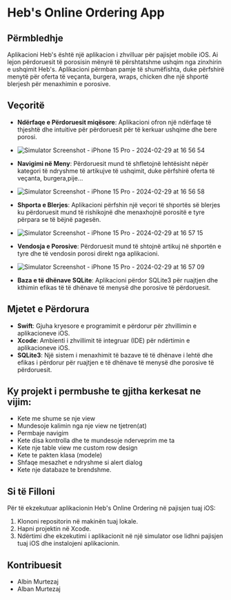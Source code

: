 # Heb's Online Ordering App
## Përmbledhje
Aplikacioni Heb's është një aplikacion i zhvilluar për pajisjet mobile iOS. Ai lejon përdoruesit të porosisin mënyrë të përshtatshme ushqim nga zinxhirin e ushqimit Heb's. Aplikacioni përmban pamje të shumëfishta, duke përfshirë menytë për oferta të veçanta, burgera, wraps, chicken dhe një shportë blerjesh për menaxhimin e porosive.

## Veçoritë
- **Ndërfaqe e Përdoruesit miqësore**: Aplikacioni ofron një ndërfaqe të thjeshtë dhe intuitive për përdoruesit për të kerkuar ushqime dhe bere porosi.
- ![Simulator Screenshot - iPhone 15 Pro - 2024-02-29 at 16 56 54](https://github.com/AlbinMurtezaj/HebsKosova/assets/122055604/6e5f820b-b4b1-4e78-8d71-d4c5f117201b)

- **Navigimi në Meny**: Përdoruesit mund të shfletojnë lehtësisht nëpër kategori të ndryshme të artikujve të ushqimit, duke përfshirë oferta të veçanta, burgera,pije...
- ![Simulator Screenshot - iPhone 15 Pro - 2024-02-29 at 16 56 58](https://github.com/AlbinMurtezaj/HebsKosova/assets/122055604/2b38e1c5-11e1-4db9-bc40-3608ba1ec807)

- **Shporta e Blerjes**: Aplikacioni përfshin një veçori të shportës së blerjes ku përdoruesit mund të rishikojnë dhe menaxhojnë porositë e tyre përpara se të bëjnë pagesën.
- ![Simulator Screenshot - iPhone 15 Pro - 2024-02-29 at 16 57 15](https://github.com/AlbinMurtezaj/HebsKosova/assets/122055604/492ef5a4-754f-4805-82ec-d34d50852ec6)

- **Vendosja e Porosive**: Përdoruesit mund të shtojnë artikuj në shportën e tyre dhe të vendosin porosi direkt nga aplikacioni.
- ![Simulator Screenshot - iPhone 15 Pro - 2024-02-29 at 16 57 09](https://github.com/AlbinMurtezaj/HebsKosova/assets/122055604/8420fed4-eb0d-45ab-bf1d-762fdb170a89)

- **Baza e të dhënave SQLite**: Aplikacioni përdor SQLite3 për ruajtjen dhe kthimin efikas të të dhënave të menysë dhe porosive të përdoruesit.

## Mjetet e Përdorura
- **Swift**: Gjuha kryesore e programimit e përdorur për zhvillimin e aplikacioneve iOS.
- **Xcode**: Ambienti i zhvillimit të integruar (IDE) për ndërtimin e aplikacioneve iOS.
- **SQLite3**: Një sistem i menaxhimit të bazave të të dhënave i lehtë dhe efikas i përdorur për ruajtjen e të dhënave të menysë dhe porosive të përdoruesit.

## Ky projekt i permbushe te gjitha kerkesat ne vijim:

- Kete me shume se nje view
- Mundesoje kalimin nga nje view ne tjetren(at)
- Permbaje navigim
- Kete disa kontrolla dhe te mundesoje nderveprim me ta
- Kete nje table view me custom row design
- Kete te pakten klasa (modele)
- Shfaqe mesazhet e ndryshme si alert dialog
- Kete nje databaze te brendshme.


## Si të Filloni
Për të ekzekutuar aplikacionin Heb's Online Ordering në pajisjen tuaj iOS:

1. Klononi repositorin në makinën tuaj lokale.
2. Hapni projektin në Xcode.
3. Ndërtimi dhe ekzekutimi i aplikacionit në një simulator ose lidhni pajisjen tuaj iOS dhe instalojeni aplikacionin.

## Kontribuesit
- Albin Murtezaj
- Alban Murtezaj
